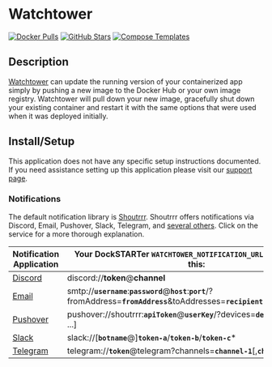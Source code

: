 # Watchtower

[![Docker Pulls](https://img.shields.io/docker/pulls/containrrr/watchtower?style=flat-square&color=607D8B&label=docker%20pulls&logo=docker)](https://hub.docker.com/r/containrrr/watchtower)
[![GitHub Stars](https://img.shields.io/github/stars/containrrr/watchtower?style=flat-square&color=607D8B&label=github%20stars&logo=github)](https://github.com/containrrr/watchtower)
[![Compose Templates](https://img.shields.io/static/v1?style=flat-square&color=607D8B&label=compose&message=templates)](https://github.com/GhostWriters/DockSTARTer/tree/main/compose/.apps/watchtower)

## Description

[Watchtower](https://containrrr.dev/watchtower/) can update the running version
of your containerized app simply by pushing a new image to the Docker Hub or
your own image registry. Watchtower will pull down your new image, gracefully
shut down your existing container and restart it with the same options that were
used when it was deployed initially.

## Install/Setup

This application does not have any specific setup instructions documented. If
you need assistance setting up this application please visit our
[support page](https://dockstarter.com/basics/support/).

### Notifications

The default notification library is [Shoutrrr](https://containrrr.dev/shoutrrr/). Shoutrrr offers notifications via Discord, Email, Pushover, Slack, Telegram, and [several others](https://containrrr.dev/shoutrrr/services/overview/). Click on the service for a more thorough explanation.

| Notification Application                                       | Your DockSTARTer `WATCHTOWER_NOTIFICATION_URL` should follow this:                                                                            |
| -------------------------------------------------------------- | --------------------------------------------------------------------------------------------------------------------------------------------- |
| [Discord](https://containrrr.dev/shoutrrr/services/discord/)   | discord://**token**@**channel**                                                                                                               |
| [Email](https://containrrr.dev/shoutrrr/services/overview/)    | smtp://**`username`**:**`password`**@**`host`**:**`port`**/?fromAddress=**`fromAddress`**&toAddresses=**`recipient1`**[,**`recipient2`**,...] |
| [Pushover](https://containrrr.dev/shoutrrr/services/pushover/) | pushover://shoutrrr:**`apiToken`**@**`userKey`**/?devices=**`device1`**[,**`device2`**, ...]                                                  |
| [Slack](./not-documented.md)                                   | slack://[**`botname`**@]**`token-a`**/**`token-b`**/**`token-c`**\*                                                                           |
| [Telegram](https://containrrr.dev/shoutrrr/services/telegram/) | telegram://**`token`**@telegram?channels=**`channel-1`**[,**`channel-2`**,...]                                                                |
